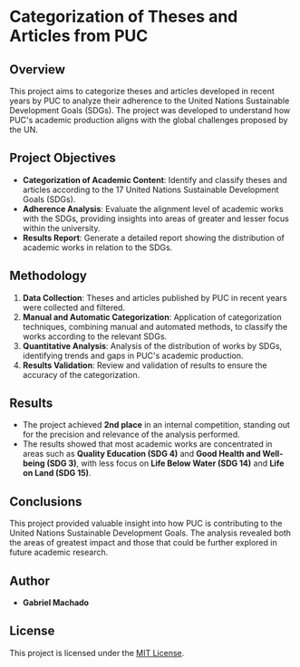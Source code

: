 # Categorization of Theses and Articles from PUC

## Overview
This project aims to categorize theses and articles developed in recent years by PUC to analyze their adherence to the United Nations Sustainable Development Goals (SDGs). The project was developed to understand how PUC's academic production aligns with the global challenges proposed by the UN.

## Project Objectives
- **Categorization of Academic Content**: Identify and classify theses and articles according to the 17 United Nations Sustainable Development Goals (SDGs).
- **Adherence Analysis**: Evaluate the alignment level of academic works with the SDGs, providing insights into areas of greater and lesser focus within the university.
- **Results Report**: Generate a detailed report showing the distribution of academic works in relation to the SDGs.

## Methodology
1. **Data Collection**: Theses and articles published by PUC in recent years were collected and filtered.
2. **Manual and Automatic Categorization**: Application of categorization techniques, combining manual and automated methods, to classify the works according to the relevant SDGs.
3. **Quantitative Analysis**: Analysis of the distribution of works by SDGs, identifying trends and gaps in PUC's academic production.
4. **Results Validation**: Review and validation of results to ensure the accuracy of the categorization.

## Results
- The project achieved **2nd place** in an internal competition, standing out for the precision and relevance of the analysis performed.
- The results showed that most academic works are concentrated in areas such as **Quality Education (SDG 4)** and **Good Health and Well-being (SDG 3)**, with less focus on **Life Below Water (SDG 14)** and **Life on Land (SDG 15)**.

## Conclusions
This project provided valuable insight into how PUC is contributing to the United Nations Sustainable Development Goals. The analysis revealed both the areas of greatest impact and those that could be further explored in future academic research.

## Author
- **Gabriel Machado**

## License
This project is licensed under the [MIT License](LICENSE).

